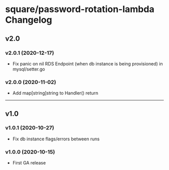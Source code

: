 # square/password-rotation-lambda Changelog

## v2.0

### v2.0.1 (2020-12-17)

* Fix panic on nil RDS Endpoint (when db instance is being provisioned) in mysql/setter.go

### v2.0.0 (2020-11-02)

* Add map[string]string to Handler() return

---

## v1.0

### v1.0.1 (2020-10-27)

* Fix db instance flags/errors between runs

### v1.0.0 (2020-10-15)

* First GA release
